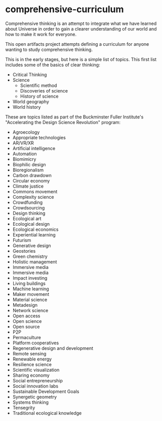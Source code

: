 # comprehensive-curriculum

Comprehensive thinking is an attempt to integrate what we have learned about Universe in order to gain a clearer understanding of our world and how to make it work for everyone.

This open artifacts project attempts defining a curriculum for anyone wanting to study comprehensive thinking.

This is in the early stages, but here is a simple list of topics. This first list includes some of the basics of clear thinking:

* Critical Thinking
* Science
	* Scientific method
	* Discoveries of science
	* History of science
* World geography
* World history


These are topics listed as part of the Buckminster Fuller Institute's "Accelerating the Design Science Revolution" program:

* Agroecology
* Appropriate technologies
* AR/VR/XR
* Artificial intelligence
* Automation
* Biomimicry
* Biophilic design
* Bioregionalism
* Carbon drawdown
* Circular economy
* Climate justice
* Commons movement
* Complexity science
* Crowdfunding
* Crowdsourcing
* Design thinking
* Ecological art
* Ecological design
* Ecological economics
* Experiential learning
* Futurism
* Generative design
* Geostories
* Green chemistry
* Holistic management
* Immersive media
* Immersive media
* Impact investing
* Living buildings
* Machine learning
* Maker movement
* Material science
* Metadesign
* Network science
* Open access
* Open science
* Open source
* P2P
* Permaculture
* Platform cooperatives
* Regenerative design and development
* Remote sensing
* Renewable energy
* Resilience science
* Scientific visualization
* Sharing economy
* Social entrepreneurship
* Social innovation labs
* Sustainable Development Goals
* Synergetic geometry
* Systems thinking
* Tensegrity
* Traditional ecological knowledge
